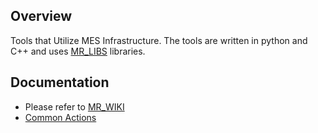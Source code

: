 ## Overview

Tools that Utilize MES Infrastructure. 
The tools are written in python and C++  and uses [MR_LIBS](https://github.com/Medial-EarlySign/MR_LIBS) libraries.

## Documentation

* Please refer to [MR_WIKI](https://medial-earlysign.github.io/MR_WIKI/)
* [Common Actions](https://medial-earlysign.github.io/MR_WIKI/Medial%20Tools/Guide%20for%20common%20actions/)
